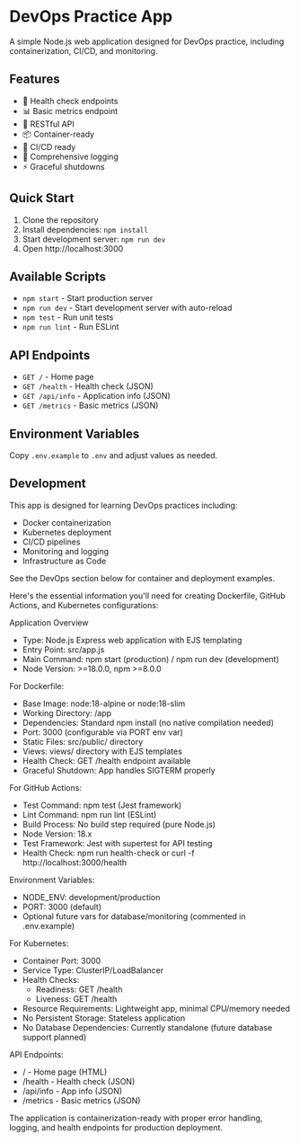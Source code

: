 # DevOps Practice App

A simple Node.js web application designed for DevOps practice, including containerization, CI/CD, and monitoring.

## Features

- 🏥 Health check endpoints
- 📊 Basic metrics endpoint
- 🔧 RESTful API
- 📦 Container-ready
- 🚀 CI/CD ready
- 📝 Comprehensive logging
- ⚡ Graceful shutdowns

## Quick Start

1. Clone the repository
2. Install dependencies: `npm install`
3. Start development server: `npm run dev`
4. Open http://localhost:3000

## Available Scripts

- `npm start` - Start production server
- `npm run dev` - Start development server with auto-reload
- `npm test` - Run unit tests
- `npm run lint` - Run ESLint

## API Endpoints

- `GET /` - Home page
- `GET /health` - Health check (JSON)
- `GET /api/info` - Application info (JSON)
- `GET /metrics` - Basic metrics (JSON)

## Environment Variables

Copy `.env.example` to `.env` and adjust values as needed.

## Development

This app is designed for learning DevOps practices including:
- Docker containerization
- Kubernetes deployment
- CI/CD pipelines
- Monitoring and logging
- Infrastructure as Code

See the DevOps section below for container and deployment examples.



Here's the essential information
   you'll need for creating Dockerfile, GitHub Actions, and Kubernetes
  configurations:

  Application Overview

  - Type: Node.js Express web application with EJS templating
  - Entry Point: src/app.js
  - Main Command: npm start (production) / npm run dev (development)
  - Node Version: >=18.0.0, npm >=8.0.0

  For Dockerfile:

  - Base Image: node:18-alpine or node:18-slim
  - Working Directory: /app
  - Dependencies: Standard npm install (no native compilation needed)
  - Port: 3000 (configurable via PORT env var)
  - Static Files: src/public/ directory
  - Views: views/ directory with EJS templates
  - Health Check: GET /health endpoint available
  - Graceful Shutdown: App handles SIGTERM properly

  For GitHub Actions:

  - Test Command: npm test (Jest framework)
  - Lint Command: npm run lint (ESLint)
  - Build Process: No build step required (pure Node.js)
  - Node Version: 18.x
  - Test Framework: Jest with supertest for API testing
  - Health Check: npm run health-check or curl -f http://localhost:3000/health

  Environment Variables:

  - NODE_ENV: development/production
  - PORT: 3000 (default)
  - Optional future vars for database/monitoring (commented in .env.example)

  For Kubernetes:

  - Container Port: 3000
  - Service Type: ClusterIP/LoadBalancer
  - Health Checks:
    - Readiness: GET /health
    - Liveness: GET /health
  - Resource Requirements: Lightweight app, minimal CPU/memory needed
  - No Persistent Storage: Stateless application
  - No Database Dependencies: Currently standalone (future database support planned)

  API Endpoints:

  - / - Home page (HTML)
  - /health - Health check (JSON)
  - /api/info - App info (JSON)
  - /metrics - Basic metrics (JSON)

  The application is containerization-ready with proper error handling, logging, and
   health endpoints for production deployment.